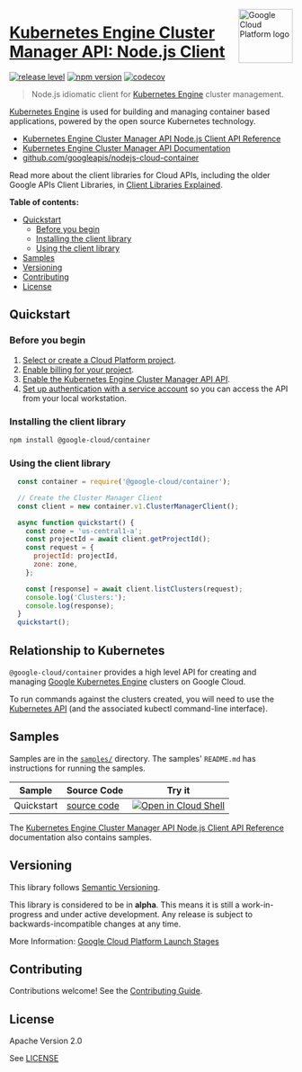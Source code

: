 [//]: # "This README.md file is auto-generated, all changes to this file will be lost."
[//]: # "To regenerate it, use `python -m synthtool`."
<img src="https://avatars2.githubusercontent.com/u/2810941?v=3&s=96" alt="Google Cloud Platform logo" title="Google Cloud Platform" align="right" height="96" width="96"/>

# [Kubernetes Engine Cluster Manager API: Node.js Client](https://github.com/googleapis/nodejs-cloud-container)

[![release level](https://img.shields.io/badge/release%20level-alpha-orange.svg?style=flat)](https://cloud.google.com/terms/launch-stages)
[![npm version](https://img.shields.io/npm/v/@google-cloud/container.svg)](https://www.npmjs.org/package/@google-cloud/container)
[![codecov](https://img.shields.io/codecov/c/github/googleapis/nodejs-cloud-container/master.svg?style=flat)](https://codecov.io/gh/googleapis/nodejs-cloud-container)




> Node.js idiomatic client for [Kubernetes Engine][product-docs] cluster management.

[Kubernetes Engine](https://cloud.google.com/kubernetes-engine/docs/) is used for
building and managing container based applications, powered by the open source Kubernetes technology.


* [Kubernetes Engine Cluster Manager API Node.js Client API Reference][client-docs]
* [Kubernetes Engine Cluster Manager API Documentation][product-docs]
* [github.com/googleapis/nodejs-cloud-container](https://github.com/googleapis/nodejs-cloud-container)

Read more about the client libraries for Cloud APIs, including the older
Google APIs Client Libraries, in [Client Libraries Explained][explained].

[explained]: https://cloud.google.com/apis/docs/client-libraries-explained

**Table of contents:**


* [Quickstart](#quickstart)
  * [Before you begin](#before-you-begin)
  * [Installing the client library](#installing-the-client-library)
  * [Using the client library](#using-the-client-library)
* [Samples](#samples)
* [Versioning](#versioning)
* [Contributing](#contributing)
* [License](#license)

## Quickstart

### Before you begin

1.  [Select or create a Cloud Platform project][projects].
1.  [Enable billing for your project][billing].
1.  [Enable the Kubernetes Engine Cluster Manager API API][enable_api].
1.  [Set up authentication with a service account][auth] so you can access the
    API from your local workstation.

### Installing the client library

```bash
npm install @google-cloud/container
```


### Using the client library

```javascript
  const container = require('@google-cloud/container');

  // Create the Cluster Manager Client
  const client = new container.v1.ClusterManagerClient();

  async function quickstart() {
    const zone = 'us-central1-a';
    const projectId = await client.getProjectId();
    const request = {
      projectId: projectId,
      zone: zone,
    };

    const [response] = await client.listClusters(request);
    console.log('Clusters:');
    console.log(response);
  }
  quickstart();

```

## Relationship to Kubernetes

`@google-cloud/container` provides a high level API for creating and managing
[Google Kubernetes Engine](https://cloud.google.com/gke) clusters on Google Cloud.

To run commands against the clusters created, you will need to use the
[Kubernetes API](https://kubernetes.io/docs/reference/using-api/api-overview/)
(and the associated kubectl command-line interface).


## Samples

Samples are in the [`samples/`](https://github.com/googleapis/nodejs-cloud-container/tree/master/samples) directory. The samples' `README.md`
has instructions for running the samples.

| Sample                      | Source Code                       | Try it |
| --------------------------- | --------------------------------- | ------ |
| Quickstart | [source code](https://github.com/googleapis/nodejs-cloud-container/blob/master/samples/quickstart.js) | [![Open in Cloud Shell][shell_img]](https://console.cloud.google.com/cloudshell/open?git_repo=https://github.com/googleapis/nodejs-cloud-container&page=editor&open_in_editor=samples/quickstart.js,samples/README.md) |



The [Kubernetes Engine Cluster Manager API Node.js Client API Reference][client-docs] documentation
also contains samples.

## Versioning

This library follows [Semantic Versioning](http://semver.org/).




This library is considered to be in **alpha**. This means it is still a
work-in-progress and under active development. Any release is subject to
backwards-incompatible changes at any time.



More Information: [Google Cloud Platform Launch Stages][launch_stages]

[launch_stages]: https://cloud.google.com/terms/launch-stages

## Contributing

Contributions welcome! See the [Contributing Guide](https://github.com/googleapis/nodejs-cloud-container/blob/master/CONTRIBUTING.md).

## License

Apache Version 2.0

See [LICENSE](https://github.com/googleapis/nodejs-cloud-container/blob/master/LICENSE)

[client-docs]: https://googleapis.dev/nodejs/container/latest#reference
[product-docs]: https://cloud.google.com/kubernetes-engine
[shell_img]: https://gstatic.com/cloudssh/images/open-btn.png
[projects]: https://console.cloud.google.com/project
[billing]: https://support.google.com/cloud/answer/6293499#enable-billing
[enable_api]: https://console.cloud.google.com/flows/enableapi?apiid=container.googleapis.com
[auth]: https://cloud.google.com/docs/authentication/getting-started

<a name="reference"></a>
